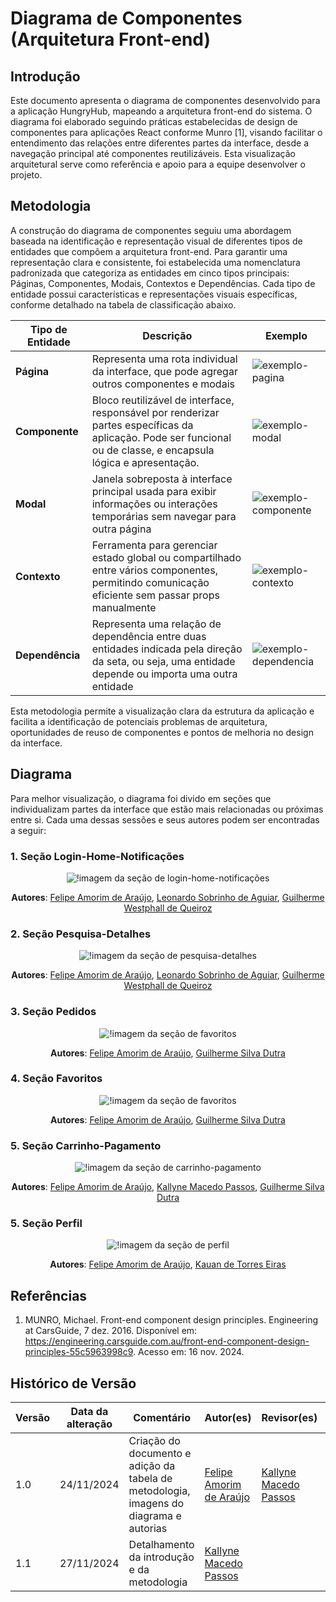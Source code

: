 # Diagrama de Componentes (Arquitetura Front-end)

## Introdução

Este documento apresenta o diagrama de componentes desenvolvido para a aplicação HungryHub, mapeando a arquitetura front-end do sistema. O diagrama foi elaborado seguindo práticas estabelecidas de design de componentes para aplicações React conforme Munro [1], visando facilitar o entendimento das relações entre diferentes partes da interface, desde a navegação principal até componentes reutilizáveis. Esta visualização arquitetural serve como referência e apoio para a equipe desenvolver o projeto.

## Metodologia

A construção do diagrama de componentes seguiu uma abordagem baseada na identificação e representação visual de diferentes tipos de entidades que compõem a arquitetura front-end. Para garantir uma representação clara e consistente, foi estabelecida uma nomenclatura padronizada que categoriza as entidades em cinco tipos principais: Páginas, Componentes, Modais, Contextos e Dependências. Cada tipo de entidade possui características e representações visuais específicas, conforme detalhado na tabela de classificação abaixo.

| Tipo de Entidade | Descrição                                                                                                                                                        | Exemplo                                                |
|------------------|------------------------------------------------------------------------------------------------------------------------------------------------------------------|--------------------------------------------------------|
| **Página**       | Representa uma rota individual da interface, que pode agregar outros componentes e modais                                                                        | ![exemplo-pagina](assets/exemplo-pagina.png)           |
| **Componente**   | Bloco reutilizável de interface, responsável por renderizar partes específicas da aplicação. Pode ser funcional ou de classe, e encapsula lógica e apresentação. | ![exemplo-modal](assets/exemplo-modal.png)             |
| **Modal**        | Janela sobreposta à interface principal usada para exibir informações ou interações temporárias sem navegar para outra página                                    | ![exemplo-componente](assets/exemplo-componente.png)   |
| **Contexto**     | Ferramenta para gerenciar estado global ou compartilhado entre vários componentes, permitindo comunicação eficiente sem passar props manualmente                 | ![exemplo-contexto](assets/exemplo-contexto.png)       |
| **Dependência**  | Representa uma relação de dependência entre duas entidades indicada pela direção da seta, ou seja, uma entidade depende ou importa uma outra entidade            | ![exemplo-dependencia](assets/exemplo-dependencia.png) |

Esta metodologia permite a visualização clara da estrutura da aplicação e facilita a identificação de potenciais problemas de arquitetura, oportunidades de reuso de componentes e pontos de melhoria no design da interface.

## Diagrama

Para melhor visualização, o diagrama foi divido em seções que individualizam partes da interface que estão mais relacionadas ou próximas entre si. Cada uma dessas sessões e seus autores podem ser encontradas a seguir:

### 1. Seção Login-Home-Notificações

<center>

![!imagem da seção de login-home-notificações](assets/login-home-notifications-section.png)

**Autores**: [Felipe Amorim de Araújo](https://github.com/lipeaaraujo), [Leonardo Sobrinho de Aguiar](https://github.com/Leonardo0o0), [Guilherme Westphall de Queiroz](https://github.com/west7)

</center>

### 2. Seção Pesquisa-Detalhes

<center>

![!imagem da seção de pesquisa-detalhes](assets/search-details-section.png)

**Autores**: [Felipe Amorim de Araújo](https://github.com/lipeaaraujo), [Leonardo Sobrinho de Aguiar](https://github.com/Leonardo0o0), [Guilherme Westphall de Queiroz](https://github.com/west7)

</center>

### 3. Seção Pedidos

<center>

![!imagem da seção de favoritos](assets/myorders-section.png)

**Autores**: [Felipe Amorim de Araújo](https://github.com/lipeaaraujo), [Guilherme Silva Dutra](https://github.com/GuiDutra21)

</center>

### 4. Seção Favoritos

<center>

![!imagem da seção de favoritos](assets/favorites-section.png)

**Autores**: [Felipe Amorim de Araújo](https://github.com/lipeaaraujo), [Guilherme Silva Dutra](https://github.com/GuiDutra21)

</center>

### 5. Seção Carrinho-Pagamento

<center>

![!imagem da seção de carrinho-pagamento](assets/cart-payment-section.png)

**Autores**: [Felipe Amorim de Araújo](https://github.com/lipeaaraujo), [Kallyne Macedo Passos](https://github.com/kalipassos), [Guilherme Silva Dutra](https://github.com/GuiDutra21)

</center>

### 5. Seção Perfil

<center>

![!imagem da seção de perfil](assets/profile-section.png)

**Autores**: [Felipe Amorim de Araújo](https://github.com/lipeaaraujo), [Kauan de Torres Eiras](https://github.com/kauaneiras)

</center>

## Referências

1. MUNRO, Michael. Front-end component design principles. Engineering at CarsGuide, 7 dez. 2016. Disponível em: https://engineering.carsguide.com.au/front-end-component-design-principles-55c5963998c9. Acesso em: 16 nov. 2024.

## Histórico de Versão

| Versão | Data da alteração | Comentário                                                                             | Autor(es)                                                 | Revisor(es)                                            | Data de revisão |
|--------|-------------------|----------------------------------------------------------------------------------------|-----------------------------------------------------------|--------------------------------------------------------|-----------------|
| 1.0    | 24/11/2024        | Criação do documento e adição da tabela de metodologia, imagens do diagrama e autorias | [Felipe Amorim de Araújo](https://github.com/lipeaaraujo) | [Kallyne Macedo Passos](https://github.com/kalipassos) | 27/11/2024      |
| 1.1    | 27/11/2024        | Detalhamento da introdução e da metodologia                                            | [Kallyne Macedo Passos](https://github.com/kalipassos)    |                                                        |                 |
